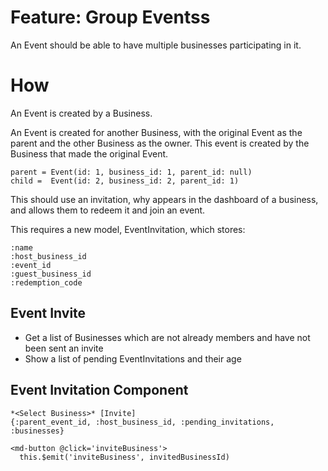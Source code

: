 # Feature: Group Eventss

An Event should be able to have multiple businesses participating in it.

# How

An Event is created by a Business.

An Event is created for another Business, with the original Event as the parent and the other Business as the owner. This event is created by the Business that made the original Event.

```
parent = Event(id: 1, business_id: 1, parent_id: null)
child =  Event(id: 2, business_id: 2, parent_id: 1)
```

This should use an invitation, why appears in the dashboard of a business, and allows them to redeem it and join an event.

This requires a new model, EventInvitation, which stores:
```
:name
:host_business_id
:event_id
:guest_business_id
:redemption_code
```

## Event Invite

* Get a list of Businesses which are not already members and have not been sent an invite
* Show a list of pending EventInvitations and their age

## Event Invitation Component

```
*<Select Business>* [Invite]
{:parent_event_id, :host_business_id, :pending_invitations, :businesses}
```

```
<md-button @click='inviteBusiness'>
  this.$emit('inviteBusiness', invitedBusinessId)
```
